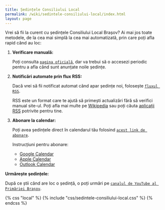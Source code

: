 ```yaml
---
title: Ședințele Consiliului Local
permalink: /wiki/sedintele-consiliului-local/index.html
layout: page
---
```


Vrei să fii la curent cu ședințele Consiliului Local Brașov? Ai mai jos toate metodele, de la cea mai simplă la cea mai automatizată, prin care poți afla rapid când au loc:

1. **Verificare manuală:**

   Poți consulta [`pagina oficială`](https://www.brasovcity.ro/ro/consiliul_local/proiecte_de_hotarare), dar va trebui să o accesezi periodic pentru a afla când sunt anunțate noile ședințe.

2. **Notificări automate prin flux RSS:**

   Dacă vrei să fii notificat automat când apar ședințe noi, folosește [`fluxul RSS`](https://politepol.com/fd/uF8Bl48Z2RBg.xml).

   RSS este un format care te ajută să primești actualizări fără să verifici manual site-ul. Poți afla mai multe pe [Wikipedia](https://ro.wikipedia.org/wiki/RSS) sau poți căuta [aplicații RSS](https://www.google.com/search?q=rss+apps) potrivite pentru tine.

3. **Abonare la calendar:**

   Poți avea ședințele direct în calendarul tău folosind [`acest link de abonare`](https://www.rsstocal.com/api/v1/convert?url=https://politepol.com/fd/uF8Bl48Z2RBg.xml).

   Instrucțiuni pentru abonare:
   - [Google Calendar](https://support.google.com/calendar/answer/37100?hl=ro)
   - [Apple Calendar](https://support.apple.com/ro-ro/102301)
   - [Outlook Calendar](https://support.microsoft.com/ro-ro/office/importul-unui-calendar-sau-abonarea-la-un-calendar-în-outlook-com-sau-outlook-pe-web-cff1429c-5af6-41ec-a5b4-74f2c278e98c)

**Urmărește ședințele:**

   După ce știi când are loc o ședință, o poți urmări pe [`canalul de YouTube al Primăriei Brașov`](https://www.youtube.com/@PrimariaMunicipiuluiBrasov/streams).

{% css "local" %}
  {% include "css/sedintele-consiliului-local.css" %}
{% endcss %}
